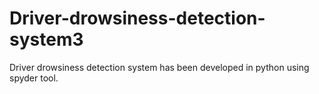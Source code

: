 # Driver-drowsiness-detection-system3
Driver drowsiness detection system has been developed in python using spyder tool.

